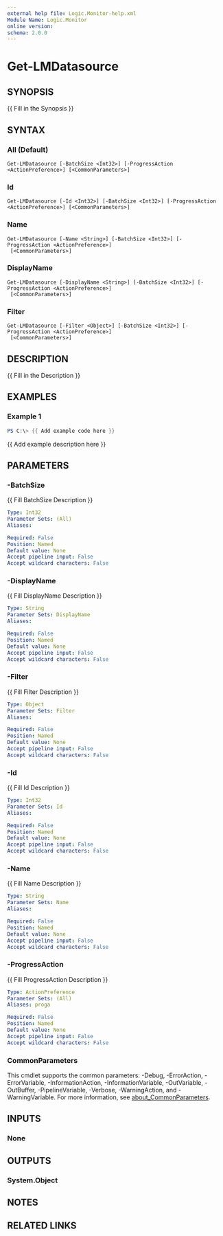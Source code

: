 ```yaml
---
external help file: Logic.Monitor-help.xml
Module Name: Logic.Monitor
online version:
schema: 2.0.0
---
```


# Get-LMDatasource

## SYNOPSIS
{{ Fill in the Synopsis }}

## SYNTAX

### All (Default)
```
Get-LMDatasource [-BatchSize <Int32>] [-ProgressAction <ActionPreference>] [<CommonParameters>]
```

### Id
```
Get-LMDatasource [-Id <Int32>] [-BatchSize <Int32>] [-ProgressAction <ActionPreference>] [<CommonParameters>]
```

### Name
```
Get-LMDatasource [-Name <String>] [-BatchSize <Int32>] [-ProgressAction <ActionPreference>]
 [<CommonParameters>]
```

### DisplayName
```
Get-LMDatasource [-DisplayName <String>] [-BatchSize <Int32>] [-ProgressAction <ActionPreference>]
 [<CommonParameters>]
```

### Filter
```
Get-LMDatasource [-Filter <Object>] [-BatchSize <Int32>] [-ProgressAction <ActionPreference>]
 [<CommonParameters>]
```

## DESCRIPTION
{{ Fill in the Description }}

## EXAMPLES

### Example 1
```powershell
PS C:\> {{ Add example code here }}
```

{{ Add example description here }}

## PARAMETERS

### -BatchSize
{{ Fill BatchSize Description }}

```yaml
Type: Int32
Parameter Sets: (All)
Aliases:

Required: False
Position: Named
Default value: None
Accept pipeline input: False
Accept wildcard characters: False
```

### -DisplayName
{{ Fill DisplayName Description }}

```yaml
Type: String
Parameter Sets: DisplayName
Aliases:

Required: False
Position: Named
Default value: None
Accept pipeline input: False
Accept wildcard characters: False
```

### -Filter
{{ Fill Filter Description }}

```yaml
Type: Object
Parameter Sets: Filter
Aliases:

Required: False
Position: Named
Default value: None
Accept pipeline input: False
Accept wildcard characters: False
```

### -Id
{{ Fill Id Description }}

```yaml
Type: Int32
Parameter Sets: Id
Aliases:

Required: False
Position: Named
Default value: None
Accept pipeline input: False
Accept wildcard characters: False
```

### -Name
{{ Fill Name Description }}

```yaml
Type: String
Parameter Sets: Name
Aliases:

Required: False
Position: Named
Default value: None
Accept pipeline input: False
Accept wildcard characters: False
```

### -ProgressAction
{{ Fill ProgressAction Description }}

```yaml
Type: ActionPreference
Parameter Sets: (All)
Aliases: proga

Required: False
Position: Named
Default value: None
Accept pipeline input: False
Accept wildcard characters: False
```

### CommonParameters
This cmdlet supports the common parameters: -Debug, -ErrorAction, -ErrorVariable, -InformationAction, -InformationVariable, -OutVariable, -OutBuffer, -PipelineVariable, -Verbose, -WarningAction, and -WarningVariable. For more information, see [about_CommonParameters](http://go.microsoft.com/fwlink/?LinkID=113216).

## INPUTS

### None
## OUTPUTS

### System.Object
## NOTES

## RELATED LINKS

